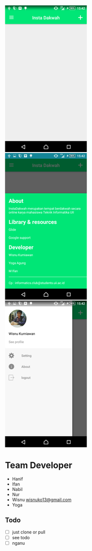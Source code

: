 ![Home - skeleton](https://raw.githubusercontent.com/TeknikInformatikaUII/insta-dakwah-app/master/assets/home.png) ![About - skeleton](https://raw.githubusercontent.com/TeknikInformatikaUII/insta-dakwah-app/master/assets/about.png) ![Menu drawer - skeleton](https://raw.githubusercontent.com/TeknikInformatikaUII/insta-dakwah-app/master/assets/menu%20drawer.png)

Team Developer
====
- Hanif
- Ifan
- Nabil
- Nur
- Wisnu <wisnuko13@gmail.com>
- Yoga

## Todo
- [ ] just clone or pull
- [ ] see todo
- [ ] nganu
